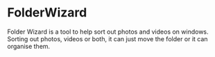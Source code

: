 # FolderWizard
Folder Wizard is a tool to help sort out photos and videos on windows. Sorting out photos, videos or both, it can just move the folder or it can organise them. 
